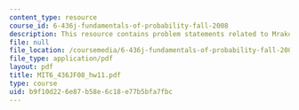 ```yaml
---
content_type: resource
course_id: 6-436j-fundamentals-of-probability-fall-2008
description: This resource contains problem statements related to Mrakov chapter.
file: null
file_location: /coursemedia/6-436j-fundamentals-of-probability-fall-2008/b9f10d226e87b58e6c18e77b5bfa7fbc_MIT6_436JF08_hw11.pdf
file_type: application/pdf
layout: pdf
title: MIT6_436JF08_hw11.pdf
type: course
uid: b9f10d22-6e87-b58e-6c18-e77b5bfa7fbc
---
```

